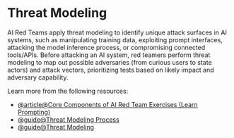 # Threat Modeling

AI Red Teams apply threat modeling to identify unique attack surfaces in AI systems, such as manipulating training data, exploiting prompt interfaces, attacking the model inference process, or compromising connected tools/APIs. Before attacking an AI system, red teamers perform threat modeling to map out possible adversaries (from curious users to state actors) and attack vectors, prioritizing tests based on likely impact and adversary capability.

Learn more from the following resources:

- [@article@Core Components of AI Red Team Exercises (Learn Prompting)](https://learnprompting.org/blog/what-is-ai-red-teaming)
- [@guide@Threat Modeling Process](https://owasp.org/www-community/Threat_Modeling_Process)
- [@guide@Threat Modeling](https://owasp.org/www-community/Threat_Modeling)
